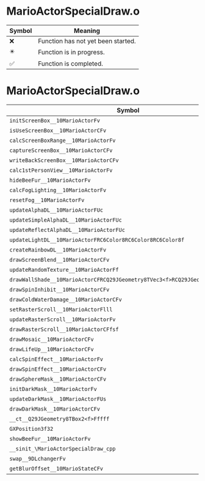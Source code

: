 # MarioActorSpecialDraw.o
| Symbol | Meaning 
| ------------- | ------------- 
| :x: | Function has not yet been started. 
| :eight_pointed_black_star: | Function is in progress. 
| :white_check_mark: | Function is completed. 


# MarioActorSpecialDraw.o
| Symbol | Decompiled? |
| ------------- | ------------- |
| `initScreenBox__10MarioActorFv` | :x: |
| `isUseScreenBox__10MarioActorCFv` | :x: |
| `calcScreenBoxRange__10MarioActorFv` | :x: |
| `captureScreenBox__10MarioActorCFv` | :x: |
| `writeBackScreenBox__10MarioActorCFv` | :x: |
| `calc1stPersonView__10MarioActorFv` | :x: |
| `hideBeeFur__10MarioActorFv` | :x: |
| `calcFogLighting__10MarioActorFv` | :x: |
| `resetFog__10MarioActorFv` | :x: |
| `updateAlphaDL__10MarioActorFUc` | :x: |
| `updateSimpleAlphaDL__10MarioActorFUc` | :x: |
| `updateReflectAlphaDL__10MarioActorFUc` | :x: |
| `updateLightDL__10MarioActorFRC6Color8RC6Color8RC6Color8f` | :x: |
| `createRainbowDL__10MarioActorFv` | :x: |
| `drawScreenBlend__10MarioActorCFv` | :x: |
| `updateRandomTexture__10MarioActorFf` | :x: |
| `drawWallShade__10MarioActorCFRCQ29JGeometry8TVec3<f>RCQ29JGeometry8TVec3<f>f` | :x: |
| `drawSpinInhibit__10MarioActorCFv` | :x: |
| `drawColdWaterDamage__10MarioActorCFv` | :x: |
| `setRasterScroll__10MarioActorFlll` | :x: |
| `updateRasterScroll__10MarioActorFv` | :x: |
| `drawRasterScroll__10MarioActorCFfsf` | :x: |
| `drawMosaic__10MarioActorCFv` | :x: |
| `drawLifeUp__10MarioActorCFv` | :x: |
| `calcSpinEffect__10MarioActorFv` | :x: |
| `drawSpinEffect__10MarioActorCFv` | :x: |
| `drawSphereMask__10MarioActorCFv` | :x: |
| `initDarkMask__10MarioActorFv` | :x: |
| `updateDarkMask__10MarioActorFUs` | :x: |
| `drawDarkMask__10MarioActorCFv` | :x: |
| `__ct__Q29JGeometry8TBox2<f>Fffff` | :x: |
| `GXPosition3f32` | :x: |
| `showBeeFur__10MarioActorFv` | :x: |
| `__sinit_\MarioActorSpecialDraw_cpp` | :x: |
| `swap__9DLchangerFv` | :x: |
| `getBlurOffset__10MarioStateCFv` | :x: |
